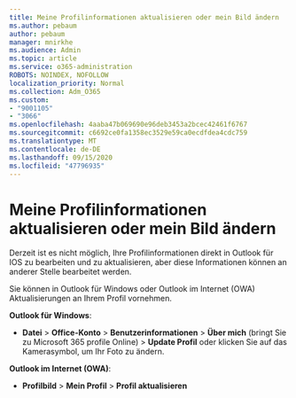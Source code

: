 ```yaml
---
title: Meine Profilinformationen aktualisieren oder mein Bild ändern
ms.author: pebaum
author: pebaum
manager: mnirkhe
ms.audience: Admin
ms.topic: article
ms.service: o365-administration
ROBOTS: NOINDEX, NOFOLLOW
localization_priority: Normal
ms.collection: Adm_O365
ms.custom:
- "9001105"
- "3066"
ms.openlocfilehash: 4aaba47b069690e96deb3453a2bcec42461f6767
ms.sourcegitcommit: c6692ce0fa1358ec3529e59ca0ecdfdea4cdc759
ms.translationtype: MT
ms.contentlocale: de-DE
ms.lasthandoff: 09/15/2020
ms.locfileid: "47796935"
---
```

# <a name="update-my-profile-information-or-change-my-picture"></a>Meine Profilinformationen aktualisieren oder mein Bild ändern

Derzeit ist es nicht möglich, Ihre Profilinformationen direkt in Outlook für IOS zu bearbeiten und zu aktualisieren, aber diese Informationen können an anderer Stelle bearbeitet werden. 

Sie können in Outlook für Windows oder Outlook im Internet (OWA) Aktualisierungen an Ihrem Profil vornehmen. 

**Outlook für Windows**: 

- **Datei**  >  **Office-Konto**  >  **Benutzerinformationen**  >  **Über mich** (bringt Sie zu Microsoft 365 profile Online) > **Update Profil** oder klicken Sie auf das Kamerasymbol, um Ihr Foto zu ändern.  
  
**Outlook im Internet (OWA)**: 

- **Profilbild**  >  **Mein Profil**  >  **Profil aktualisieren**
